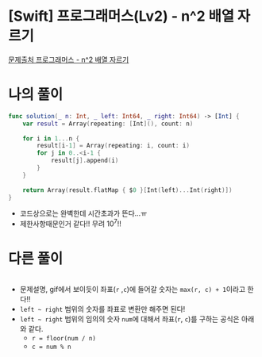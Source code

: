 # [Swift] 프로그래머스(Lv2) - n^2 배열 자르기 

[문제출처 프로그래머스 - n^2 배열 자르기](https://school.programmers.co.kr/learn/courses/30/lessons/87390#qna)

# 나의 풀이

```swift
func solution(_ n: Int, _ left: Int64, _ right: Int64) -> [Int] {
    var result = Array(repeating: [Int](), count: n)
    
    for i in 1...n {
        result[i-1] = Array(repeating: i, count: i)
        for j in 0..<i-1 {
            result[j].append(i)
        }
    }
    
    return Array(result.flatMap { $0 }[Int(left)...Int(right)])
}
```

- 코드상으로는 완벽한데 시간초과가 뜬다…ㅠ
- 제한사항때문인거 같다!! 무려 $10^7$!!

# 다른 풀이

```swift

```

- 문제설명, gif에서 보이듯이 좌표(`r` ,`c`)에 들어갈 숫자는 `max(r, c) + 1`이라고 한다!!
- `left ~ right` 범위의 숫자를 좌표로 변환만 해주면 된다!
- `left ~ right` 범위의 임의의 숫자 `num`에 대해서 좌표(`r`, `c`)를 구하는 공식은 아래와 같다.
    - `r = floor(num / n)`
    - `c = num % n`
